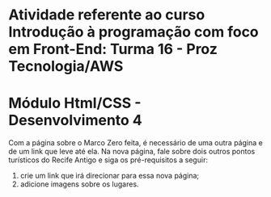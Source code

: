 # Atividade referente ao curso Introdução à programação com foco em Front-End: Turma 16 - Proz Tecnologia/AWS
# Módulo Html/CSS - Desenvolvimento 4

Com a página sobre o Marco Zero feita, é necessário de uma outra página e de um link que leve até ela. Na nova página, fale sobre dois outros pontos turísticos do Recife Antigo e siga os pré-requisitos a seguir: 

 1. crie um link que irá direcionar para essa nova página; 
 2. adicione imagens sobre os lugares.